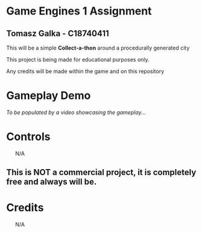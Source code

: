 <h1>Game Engines 1 Assignment</h1>
<h2>Tomasz Galka - C18740411</h2>

<p>This will be a simple <b>Collect-a-thon</b> around a procedurally generated city</p>
<p>This project is being made for educational purposes only.</p>
<p>Any credits will be made within the game and on this repository</p>


<h1>Gameplay Demo</h1>
<i>To be populated by a video showcasing the gameplay...</i>

<h1>Controls</h1>
<ul>
 N/A
</ul>

<h2>This is <b>NOT</b> a commercial project, it is completely free and always will be.</h2>
<h1>Credits</h1>
<ul>
 N/A
</ul>
